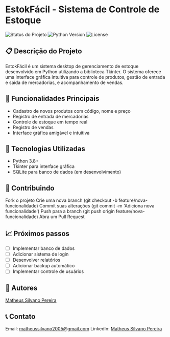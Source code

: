 # EstokFácil - Sistema de Controle de Estoque
![Status do Projeto](https://img.shields.io/badge/Status-Em%20Desenvolvimento-yellow)
![Python Version](https://img.shields.io/badge/Python-3.8+-blue)
![License](https://img.shields.io/badge/License-MIT-green)

## 📋 Descrição do Projeto
EstokFácil é um sistema desktop de gerenciamento de estoque desenvolvido em Python utilizando a biblioteca Tkinter. O sistema oferece uma interface gráfica intuitiva para controle de produtos, gestão de entrada e saída de mercadorias, e acompanhamento de vendas.

## 🎯 Funcionalidades Principais
- Cadastro de novos produtos com código, nome e preço
- Registro de entrada de mercadorias
- Controle de estoque em tempo real
- Registro de vendas
- Interface gráfica amigável e intuitiva

## 🔧 Tecnologias Utilizadas
- Python 3.8+
- Tkinter para interface gráfica
- SQLite para banco de dados (em desenvolvimento)

## 🤝 Contribuindo

Fork o projeto
Crie uma nova branch (git checkout -b feature/nova-funcionalidade)
Commit suas alterações (git commit -m 'Adiciona nova funcionalidade')
Push para a branch (git push origin feature/nova-funcionalidade)
Abra um Pull Request

## 📈 Próximos passos

- [ ] Implementar banco de dados
- [ ] Adicionar sistema de login
- [ ] Desenvolver relatórios
- [ ] Adicionar backup automático
- [ ] Implementar controle de usuários

## 👥 Autores
[Matheus Silvano Pereira](https://github.com/matheussilvano)


## 📞 Contato
Email: matheussilvano2005@gmail.com
LinkedIn: [Matheus Silvano Pereira](https://www.linkedin.com/in/matheussilvano/)
